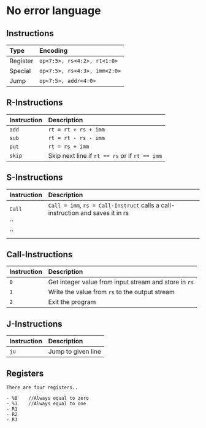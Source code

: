 # No error language

## Instructions

| **Type** | **Encoding** |
|:---------|:-------------|
| Register | `op<7:5>, rs<4:2>, rt<1:0>` |
| Special  | `op<7:5>, rs<4:3>, imm<2:0>` |
| Jump     | `op<7:5>, addr<4:0>` |


## R-Instructions

| **Instruction** | **Description** |
|:----------------|:----------------|
| `add`           | `rt = rt + rs + imm` |
| `sub`           | `rt = rt - rs - imm`  |
| `put`           | `rt = rs + imm` |          
| `skip`          | Skip next line if `rt == rs` or if `rt == imm`|


## S-Instructions

| **Instruction** | **Description** |
|:----------------|:----------------|
| `Call`             |`Call = imm`, `rs = Call-Instruct` calls a call-instruction and saves it in rs|
| ``               ||
| ``            | |

## Call-Instructions

| **Instruction** | **Description** |
|:----------------|:----------------|
| `0`             | Get integer value from input stream and store in `rs`|
| `1`            | Write the value from `rs` to the output stream|
| `2`           | Exit the program |

## J-Instructions

| **Instruction** | **Description** |
|:----------------|:----------------|
| `ju`             | Jump to given line|



## Registers

    There are four registers..

    - %0    //Always equal to zero
    - %1    //Always equal to one
    - R1    
    - R2                                    
    - R3
